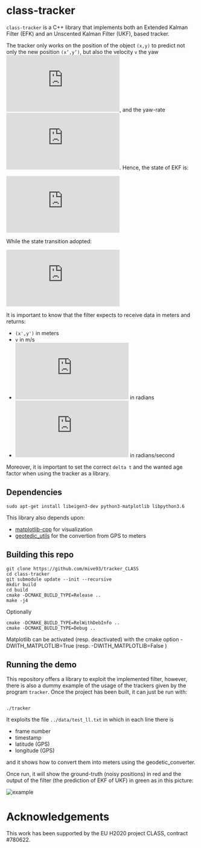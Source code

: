# class-tracker

  

```class-tracker``` is a C++ library that implements both an Extended Kalman Filter (EFK) and an Unscented Kalman Filter (UKF), based tracker.

The tracker only works on the position of the object ```(x,y)``` to predict not only the new position ```(x’,y’)```, but also the velocity ```v``` the yaw ![equation](https://latex.codecogs.com/gif.latex?%5Cpsi), and the yaw-rate ![equation](https://latex.codecogs.com/gif.latex?%5Cdot%5Cpsi). Hence, the state of EKF is: 

![equation](https://latex.codecogs.com/gif.latex?%5Cbegin%7Bbmatrix%7D%20x%20%5C%5C%20y%20%5C%5C%20%5Cpsi%20%5C%5C%20v%20%5C%5C%20%5Cdot%5Cpsi%20%5C%5C%20%5Cend%7Bbmatrix%7D)

While the state transition adopted: 

![equation](https://latex.codecogs.com/gif.latex?%5Cbegin%7Bbmatrix%7D%20x%20&plus;%20%5Cfrac%7Bv%5Ccdot%28-sin%28%5Cpsi%29%20&plus;%20sin%28T%5Ccdot%20%5Cdot%5Cpsi%20&plus;%20%5Cpsi%29%29%7D%7B%5Cdot%5Cpsi%7D%20%5C%5C%20y&plus;%20%5Cfrac%7Bv%5Ccdot%28cos%28%5Cpsi%29%20-%20cos%28T%5Ccdot%20%5Cdot%5Cpsi%20&plus;%20%5Cpsi%29%29%7D%7B%5Cdot%5Cpsi%7D%20%5C%5C%20T%5Ccdot%20%5Cdot%5Cpsi%20&plus;%20%5Cpsi%20%5C%5C%20v%20%5C%5C%20%5Cdot%5Cpsi%20%5C%5C%20%5Cend%7Bbmatrix%7D)


It is important to know that the filter expects to receive data in meters and returns:
 - ```(x',y')``` in meters
 - ```v``` in m/s
 - ![equation](https://latex.codecogs.com/gif.latex?%5Cpsi) in radians
 - ![equation](https://latex.codecogs.com/gif.latex?%5Cdot%5Cpsi) in radians/second


Moreover, it is important to set the correct ```delta t``` and the wanted age factor when using the tracker as a library.

 ## Dependencies 

```
sudo apt-get install libeigen3-dev python3-matplotlib libpython3.6 

```

This library also depends upon: 
- [matplotlib-cpp](https://github.com/lava/matplotlib-cpp) for visualization
- [geotedic_utils](https://github.com/ethz-asl/geodetic_utils) for the convertion from GPS to meters

## Building this repo
```
git clone https://github.com/mive93/tracker_CLASS
cd class-tracker
git submodule update --init --recursive
mkdir build
cd build
cmake -DCMAKE_BUILD_TYPE=Release ..
make -j4
```

Optionally
```
cmake -DCMAKE_BUILD_TYPE=RelWithDebInfo .. 
cmake -DCMAKE_BUILD_TYPE=Debug ..
```

Matplotlib can be activated (resp. deactivated) with the cmake option -DWITH_MATPLOTLIB=True (resp. -DWITH_MATPLOTLIB=False )

## Running the demo

This repository offers a library to exploit the implemented filter, however, there is also a dummy example of the usage of the trackers given by the program ```tracker```. Once the project has been built, it can just be run with:
```

./tracker
```

It exploits the file ```../data/test_ll.txt``` in which in each line there is 

- frame number
- timestamp
- latitude (GPS)
- longitude (GPS)

and it shows how to convert them into meters using the geodetic_converter. 

Once run, it will show the ground-truth (noisy positions) in red and the output of the filter (the prediction of EKF of UKF) in green as in this picture:

![example](img/example.png)



<!-- Acknowledgements -->

# Acknowledgements
 
This work has been supported by the EU H2020 project CLASS, contract #780622.
